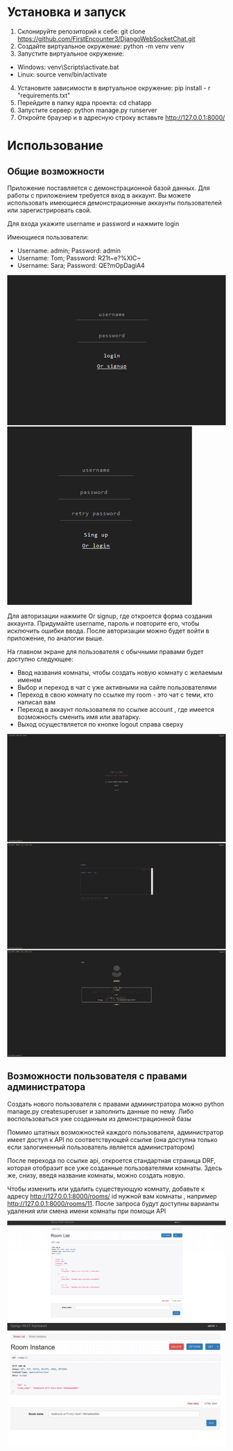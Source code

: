 # Установка и запуск

1. Склонируйте репозиторий к себе: git clone https://github.com/FirstEncounter3/DjangoWebSocketChat.git
2. Создайте виртуальное окружение: python -m venv venv
3. Запустите виртуальное окружение: 
- Windows: venv\Scripts\activate.bat 
- Linux: source venv/bin/activate
4. Установите зависимости в виртуальное окружение: pip install - r "requirements.txt"
5. Перейдите в папку ядра проекта: cd chatapp
6. Запустите сервер: python manage.py runserver
7. Откройте браузер и в адресную строку вставьте http://127.0.0.1:8000/

# Использование

## Общие возможности

Приложение поставляется с демонстрационной базой данных. Для работы с приложением требуется вход в аккаунт.
Вы можете использовать имеющиеся демонстрационные аккаунты пользователей или зарегистрировать свой.

Для входа укажите username и password и нажмите login

Имеющиеся пользователи: 
- Username: admin; Password: admin
- Username: Tom; Password: R21t~e?%XIC~
- Username: Sara; Password: QE?mOpDagiA4

![Вход](chatapp/media/screenshots/login.png)
![Авторизация](chatapp/media/screenshots/signup.png)

Для авторизации нажмите Or signup, где откроется форма создания аккаунта. Придумайте username, пароль 
и повторите его, чтобы исключить ошибки ввода. После авторизации можно будет войти в приложение, по аналогии выше.

На главном экране для пользователя с обычными правами будет доступно следующее:
- Ввод названия комнаты, чтобы создать новую комнату с желаемым именем
- Выбор и переход в чат с уже активными на сайте пользователями
- Переход в свою комнату по ссылке my room - это чат с теми, кто написал вам
- Переход в аккаунт пользователя по ссылке account <username>, где имеется возможность сменить имя или аватарку.
- Выход осуществляется по кнопке logout справа сверху

![Главный экран](chatapp/media/screenshots/index.png)
![Комната](chatapp/media/screenshots/room.png)
![Аккаунт](chatapp/media/screenshots/account.png)

## Возможности пользователя с правами администратора

Создать нового пользователя с правами администратора можно python manage.py createsuperuser 
и заполнить данные по нему. Либо воспользоваться уже созданным из демонстрационной базы

Помимо штатных возможностей каждого пользователя, администратор имеет доступ к API по соответствующей ссылке 
(она доступна только если залогиненный пользователь является администратором)

После перехода по ссылке api, откроется стандартная страница DRF, которая отобразит все уже созданные пользователями комнаты.
Здесь же, снизу, введя название комнаты, можно создать новую.

Чтобы изменить или удалить существующую комнату, добавьте к адресу http://127.0.0.1:8000/rooms/ id нужной вам комнаты
, например http://127.0.0.1:8000/rooms/11. 
После запроса будут доступны варианты удаления или смена имени комнаты при помощи API

![API общий список](chatapp/media/screenshots/rooms.png)
![API выбранная сущность](chatapp/media/screenshots/room_instance.png)